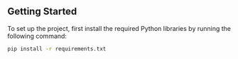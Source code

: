## Getting Started

To set up the project, first install the required Python libraries by running the following command:
```bash
pip install -r requirements.txt
